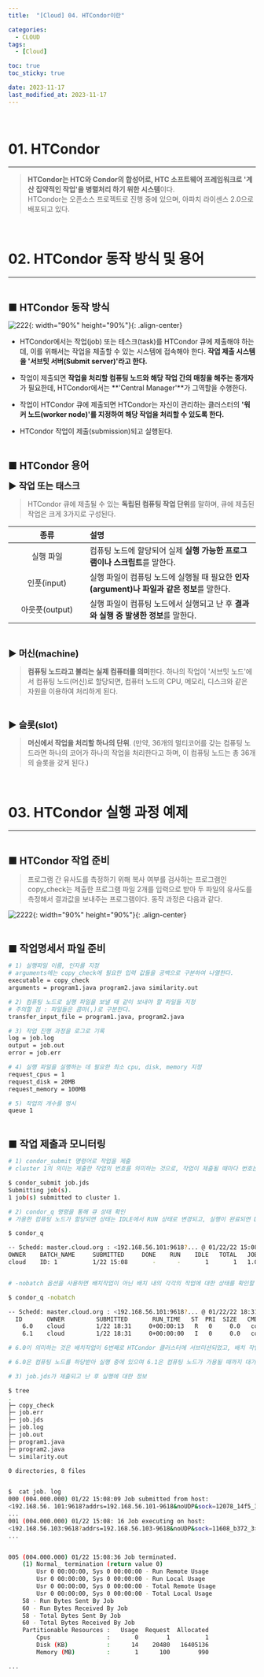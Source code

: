 ```yaml
---
title:  "[Cloud] 04. HTCondor이란" 

categories:
  - CLOUD
tags:
  - [Cloud]

toc: true
toc_sticky: true

date: 2023-11-17
last_modified_at: 2023-11-17
---
```

<br>

# 01. HTCondor
---

<style>
table {
    font-size: 12pt;
}
table th:first-of-type {
    width: 5%;
}
table th:nth-of-type(2) {
    width: 15%;
}
table th:nth-of-type(3) {
    width: 50%;
}
table th:nth-of-type(4) {
    width: 30%;
}
big {
    font-size: 15pt;
}
small { 
    font-size: 18px 
}
</style>

> **HTCondor는 HTC와 Condor의 합성어로, HTC 소프트웨어 프레임워크로 '계산 집약적인 작업'을 병렬처리 하기 위한 시스템**이다. <br><bt> HTCondor는 오픈소스 프로젝트로 진행 중에 있으며, 아파치 라이센스 2.0으로 배포되고 있다.

<br>

# 02. HTCondor 동작 방식 및 용어
---

<br>

<big> **■ HTCondor 동작 방식** </big> <br>

![222](https://github.com/revenge1005/bash_shell/assets/42735894/d44d25a4-e940-48bb-aefe-bff09ad4331a){: width="90%" height="90%"}{: .align-center}

+ HTCondor에서는 작업(job) 또는 테스크(task)를 HTCondor 큐에 제출해야 하는데, 이를 위해서는 작업을 제출할 수 있는 시스템에 접속해야 한다. **작업 제출 시스템을 '서브밋 서버(Submit server)'라고 한다.**

+ 작업이 제출되면 **작업을 처리할 컴퓨팅 노드와 해당 작업 간의 매칭을 해주는 중개자**가 필요한데, HTCondor에서는 **'Central Manager'**가 그역할을 수행한다.

+ 작업이 HTCondor 큐에 제출되면 HTCondor는 자신이 관리하는 클러스터의 **'워커 노드(worker node)'를 지정하여 해당 작업을 처리할 수 있도록 한다.**

+ HTCondor 작업이 제출(submission)되고 실행된다.

<br>

<big> **■ HTCondor 용어** </big> <br>

<small> **▶ 작업 또는 태스크** </small> <br>

> HTCondor 큐에 제출될 수 있는 **독립된 컴퓨팅 작업 단위**를 말하며, 큐에 제출된 작업은 크게 3가지로 구성된다.

| 종류 | 설명 |
| :---: | :--- |
| 실행 파일 | 컴퓨팅 노드에 할당되어 실제 **실행 가능한 프로그램이나 스크립트**를 말한다. |
| 인풋(input) | 실행 파일이 컴퓨팅 노드에 실행될 때 필요한 **인자(argument)나 파일과 같은 정보**를 말한다. |
| 아웃풋(output) | 실행 파일이 컴퓨팅 노드에서 실행되고 난 후 **결과와 실행 중 발생한 정보**를 말한다. |

<br>

<small> **▶ 머신(machine)** </small> <br>

> **컴퓨팅 노드라고 불리는 실제 컴퓨터를 의미**한다. 하나의 작업이 '서브밋 노드'에서 컴퓨팅 노드(머신)로 할당되면, 컴퓨터 노드의 CPU, 메모리, 디스크와 같은 자원을 이용하여 처리하게 된다. 

<br>

<small> **▶ 슬롯(slot)** </small> <br>

> **머신에서 작업을 처리할 하나의 단위**. (만약, 36개의 멀티코어를 갖는 컴퓨팅 노드라면 하나의 코어가 하나의 작업을 처리한다고 하며, 이 컴퓨팅 노드는 총 36개의 슬롯을 갖게 된다.)


<br>

# 03. HTCondor 실행 과정 예제
---

<br>

<big> **■ HTCondor 작업 준비** </big> <br>

> 프로그램 간 유사도를 측정하기 위해 복사 여부를 검사하는 프로그램인 copy_check는 제출한 프로그램 파일 2개를 입력으로 받아 두 파일의 유사도를 측정해서 결과값을 보내주는 프로그램이다. 동작 과정은 다음과 같다.

![2222](https://github.com/revenge1005/bash_shell/assets/42735894/dd36105c-7dcf-448d-8568-250a99d33621){: width="90%" height="90%"}{: .align-center}

<br>

<big> **■ 작업명세서 파일 준비** </big> <br>

```bash
# 1) 실행파일 이름, 인자를 지정
# arguments에는 copy_check에 필요한 입력 값들을 공백으로 구분하여 나열한다.
executable = copy_check
arguments = program1.java program2.java similarity.out

# 2) 컴퓨팅 노드로 실행 파일을 보낼 때 같이 보내야 할 파일들 지정
# 주의할 점 : 파일들은 콤마(,)로 구분한다.
transfer_input_file = program1.java, program2.java

# 3) 작업 진행 과정을 로그로 기록
log = job.log
output = job.out
error = job.err

# 4) 실행 파일을 실행하는 데 필요한 최소 cpu, disk, memory 지정
request_cpus = 1
request_disk = 20MB
request_memory = 100MB

# 5) 작업의 개수를 명시
queue 1
```

<br>

<big> **■ 작업 제출과 모니터링** </big> <br>

```bash
# 1) condor_submit 명령어로 작업을 제출
# cluster 1의 의미는 제출한 작업의 번호를 의미하는 것으로, 작업이 제출될 때마다 번호는 하나씩 증가한다.

$ condor_submit job.jds
Submitting job(s).
1 job(s) submitted to cluster 1.
```

```bash
# 2) condor_q 명령을 통해 큐 상태 확인
# 가용한 컴퓨팅 노드가 할당되면 상태는 IDLE에서 RUN 상태로 변경되고, 실행이 완료되면 DONE 상태에 완료된 작업의 수가 표시된다.

$ condor_q

-- Schedd: master.cloud.org : <192.168.56.101:9618?... @ 01/22/22 15:08:11
OWNER    BATCH_NAME     SUBMITTED     DONE    RUN    IDLE   TOTAL   JOB_IDS
cloud    ID: 1          1/22 15:08       -      -       1       1   1.0


# -nobatch 옵션을 사용하면 배치작업이 아닌 배치 내의 각각의 작업에 대한 상태를 확인할 수 있다.

$ condor_q -nobatch

-- Schedd: master.cloud.org : <192.168.56.101:9618?... @ 01/22/22 18:31:11
  ID       OWNER         SUBMITTED       RUN_TIME   ST  PRI  SIZE   CMD
    6.0    cloud         1/22 18:31     0+00:00:13   R   0     0.0   copy_check program
    6.1    cloud         1/22 18:31     0+00:00:00   I   0     0.0   copy_check program

# 6.0이 의미하는 것은 배치작업이 6번째로 HTCondor 클러스터에 서브미션되었고, 배치 작업에는 2개의 작업이 있음을 보여준다.

# 6.0은 컴퓨팅 노드를 하당받아 실행 중에 있으며 6.1은 컴퓨팅 노드가 가용될 때까지 대기상태임을 알려주고 있다.
```

```bash
# 3) job.jds가 제출되고 난 후 실행에 대한 정보

$ tree 
.
├─ copy_check
├─ job.err
├─ job.jds
├─ job.log
├─ job.out
├─ program1.java
├─ program2.java
└─ similarity.out

0 directories, 8 files


$  cat job. log
000 (004.000.000) 01/22 15:08:09 Job submitted from host:
<192.168.56. 101:9618?addrs=192.168.56.101-9618&noUDP&sock=12078_14f5_3>
...
001 (004.000.000) 01/22 15:08: 16 Job executing on host:
<192.168.56.103:9618?addrs=192.168.56.103-9618&noUDP&sock=11608_b372_3>
...


005 (004.000.000) 01/22 15:08:36 Job terminated.
    (1) Normal_ termination (return value 0)
        Usr 0 00:00:00, Sys 0 00:00:00 - Run Remote Usage
        Usr 0 00:00:00, Sys 0 00:00:00 - Run Local Usage
        Usr 0 00:00:00, Sys 0 00:00:00 - Total Remote Usage
        Usr 0 00:00:00, Sys 0 00:00:00 - Total Local Usage
    58 - Run Bytes Sent By Job
    60 - Run Bytes Received By Job
    58 - Total Bytes Sent By Job
    60 - Total Bytes Received By Job
    Partitionable Resources :   Usage  Request  Allocated
        Cpus                :       0        1          1
        Disk (KB)           :      14    20480   16405136
        Memory (MB)         :       1      100        990

...
```
